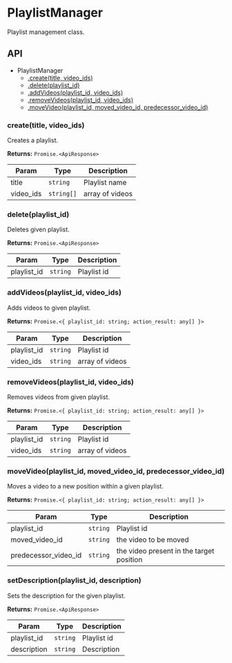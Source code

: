 # PlaylistManager

Playlist management class.

## API

* PlaylistManager
  * [.create(title, video_ids)](#create) 
  * [.delete(playlist_id)](#delete) 
  * [.addVideos(playlist_id, video_ids)](#addvideos) 
  * [.removeVideos(playlist_id, video_ids)](#removevideos) 
  * [.moveVideo(playlist_id, moved_video_id, predecessor_video_id)](#movevideo) 

<a name="create"></a>
### create(title, video_ids)

Creates a playlist.

**Returns:** `Promise.<ApiResponse>`

| Param | Type | Description |
| --- | --- | --- |
| title | `string` | Playlist name |
| video_ids | `string[]` | array of videos |

<a name="delete"></a>
### delete(playlist_id)

Deletes given playlist.

**Returns:** `Promise.<ApiResponse>`

| Param | Type | Description |
| --- | --- | --- |
| playlist_id | `string` | Playlist id |

<a name="addvideos"></a>
### addVideos(playlist_id, video_ids)

Adds videos to given playlist.

**Returns:** `Promise.<{ playlist_id: string; action_result: any[] }>`

| Param | Type | Description |
| --- | --- | --- |
| playlist_id | `string` | Playlist id |
| video_ids | `string` | array of videos |

<a name="removevideos"></a>
### removeVideos(playlist_id, video_ids)
  
Removes videos from given playlist.

**Returns:** `Promise.<{ playlist_id: string; action_result: any[] }>`

| Param | Type | Description |
| --- | --- | --- |
| playlist_id | `string` | Playlist id |
| video_ids | `string` | array of videos |

<a name="movevideo"></a>
### moveVideo(playlist_id, moved_video_id, predecessor_video_id)

Moves a video to a new position within a given playlist.

**Returns:** `Promise.<{ playlist_id: string; action_result: any[] }>`

| Param | Type | Description |
| --- | --- | --- |
| playlist_id | `string` | Playlist id |
| moved_video_id | `string` | the video to be moved |
| predecessor_video_id | `string` | the video present in the target position |

<a name="setdescription"></a>
### setDescription(playlist_id, description)

Sets the description for the given playlist.

**Returns:** `Promise.<ApiResponse>`

| Param | Type | Description |
| --- | --- | --- |
| playlist_id | `string` | Playlist id |
| description | `string` | Description |
